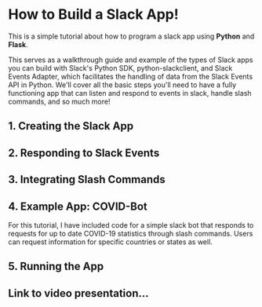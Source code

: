 # How to Build a Slack App!
This is a simple tutorial about how to program a slack app using **Python** and **Flask**. 

This serves as a walkthrough guide and example of the types of Slack apps you can build with Slack's Python SDK, python-slackclient, and Slack Events Adapter, which facilitates the handling of data from the Slack Events API in Python. We'll cover all the basic steps you'll need to have a fully functioning app that can listen and respond to events in slack, handle slash commands, and so much more!

## 1. Creating the Slack App

## 2. Responding to Slack Events

## 3. Integrating Slash Commands

## 4. Example App: COVID-Bot
For this tutorial, I have included code for a simple slack bot that responds to requests for up to date COVID-19 statistics through slash commands. Users can request information for specific countries or states as well. 

## 5. Running the App

## Link to video presentation... 
